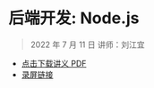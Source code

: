 # 后端开发: Node.js

> 2022 年 7 月 11 日 讲师：刘江宜

- [点击下载讲义 PDF](express.pdf)
- [录屏链接](https://meeting.tencent.com/v2/cloud-record/share?id=d7b6e29d-87bd-4a9a-bbf5-ce64eb8b30b4&from=3)